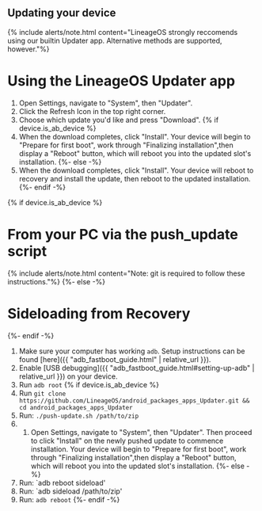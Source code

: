 ## Updating your device

{% include alerts/note.html content="LineageOS strongly reccomends using our builtin Updater app. Alternative methods are supported, however."%}




# Using the LineageOS Updater app

1. Open Settings, navigate to "System", then "Updater".
2. Click the Refresh Icon in the top right corner.
3. Choose which update you'd like and press "Download".
{% if device.is_ab_device %}
4. When the download completes, click "Install". Your device will begin to "Prepare for first boot", work through "Finalizing installation",then display a "Reboot" button, which will reboot you into the updated slot's installation.
{%- else -%}
4. When the download completes, click "Install". Your device will reboot to recovery and install the update, then reboot to the updated installation.
{%- endif -%}

{% if device.is_ab_device %}
# From your PC via the push_update script
{% include alerts/note.html content="Note: git is required to follow these instructions."%}
{%- else -%}
# Sideloading from Recovery
{%- endif -%}

1. Make sure your computer has working `adb`. Setup instructions can be found [here]({{ "adb_fastboot_guide.html" | relative_url }}).
2. Enable [USB debugging]({{ "adb_fastboot_guide.html#setting-up-adb" | relative_url }}) on your device.
3. Run `adb root`
{% if device.is_ab_device %}
4. Run `git clone https://github.com/LineageOS/android_packages_apps_Updater.git && cd android_packages_apps_Updater`
5. Run: `./push-update.sh /path/to/zip`
6. 1. Open Settings, navigate to "System", then "Updater". Then proceed to click "Install" on the newly pushed update to commence installation. Your device will begin to "Prepare for first boot", work through "Finalizing installation",then display a "Reboot" button, which will reboot you into the updated slot's installation.
{%- else -%}
4. Run: `adb reboot sideload'
5. Run: `adb sideload /path/to/zip'
6. Run: `adb reboot`
{%- endif -%}



